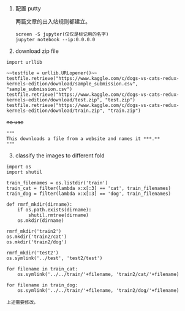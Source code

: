 1. 配置 putty

	两篇文章的出入站规则都建立。
	```
	screen -S jupyter(仅仅是标记用的名字)
	jupyter notebook --ip:0.0.0.0
	```

2. download zip file


```
import urllib

~~testfile = urllib.URLopener()~~
testfile.retrieve("https://www.kaggle.com/c/dogs-vs-cats-redux-kernels-edition/download/sample_submission.csv", "sample_submission.csv")
testfile.retrieve("https://www.kaggle.com/c/dogs-vs-cats-redux-kernels-edition/download/test.zip", "test.zip")
testfile.retrieve("https://www.kaggle.com/c/dogs-vs-cats-redux-kernels-edition/download/train.zip", "train.zip")
```
~~no use~~

	"""
	This downloads a file from a website and names it ***.**
	"""
3. classify the images to different fold

```
import os
import shutil

train_filenames = os.listdir('train')
train_cat = filter(lambda x:x[:3] == 'cat', train_filenames)
train_dog = filter(lambda x:x[:3] == 'dog', train_filenames)
```

```
def rmrf_mkdir(dirname):
    if os.path.exists(dirname):
        shutil.rmtree(dirname)
    os.mkdir(dirname)
```

```
rmrf_mkdir('train2')
os.mkdir('train2/cat')
os.mkdir('train2/dog')

rmrf_mkdir('test2')
os.symlink('../test', 'test2/test')

for filename in train_cat:
    os.symlink('../../train/'+filename, 'train2/cat/'+filename)

for filename in train_dog:
    os.symlink('../../train/'+filename, 'train2/dog/'+filename)
```

```
上述需要修改。
```


